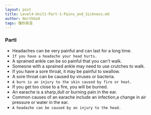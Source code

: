 ```yaml
---
layout: post
title: Level4-Unit1-Part·1-Pains_and_Sickness.md
author: NorthGod
tags: 懂你英语
---
```

### PartI
* Headaches can be very painful and can last for a long time.
* `If you have a headache your head hurts.`
* A sprained ankle can be so painful that you can't walk.
* Someone with a sprained ankle may need to use crutches to walk.
* If you have a sore throat, it may be painful to swallow.
* A sore throat can be caused by viruses or bacteria.
* `A burn is an injury to the skin caused by fire or heat.`
* If you get too close to a fire, you will be burned.
* An earache is a sharp,dull or burning pain in the ear.
* Common causes of an earache include an infection,a change in air pressure or water in the ear.
* `A headache can be caused by an injury to the head.`
